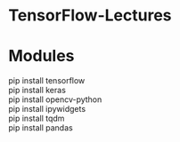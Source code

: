 # TensorFlow-Lectures

# Modules
pip install tensorflow \
pip install keras \
pip install opencv-python \
pip install ipywidgets \
pip install tqdm \
pip install pandas
